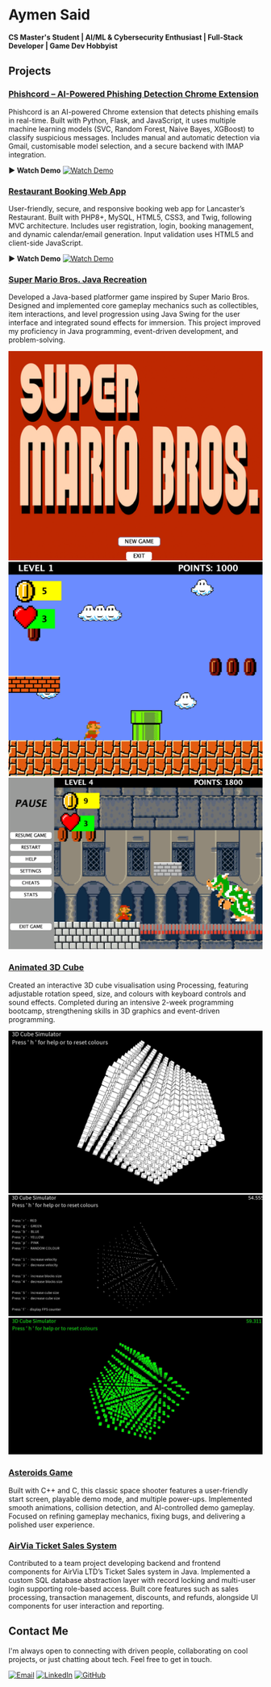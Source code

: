 # Aymen Said
**CS Master's Student | AI/ML & Cybersecurity Enthusiast | Full-Stack Developer | Game Dev Hobbyist**

## Projects
### [Phishcord – AI-Powered Phishing Detection Chrome Extension](https://github.com/AymenCity/phishcord-phishing-detector)
Phishcord is an AI-powered Chrome extension that detects phishing emails in real-time. Built with Python, Flask, and JavaScript, it uses multiple machine learning models (SVC, Random Forest, Naive Bayes, XGBoost) to classify suspicious messages. Includes manual and automatic detection via Gmail, customisable model selection, and a secure backend with IMAP integration.

**▶ Watch Demo**
[![Watch Demo](https://img.youtube.com/vi/ftIjiU8FTB4/0.jpg)](https://www.youtube.com/watch?v=ftIjiU8FTB4)

### [Restaurant Booking Web App](https://github.com/AymenCity/lancasters-web-dev-bookings)
User-friendly, secure, and responsive booking web app for Lancaster’s Restaurant. Built with PHP8+, MySQL, HTML5, CSS3, and Twig, following MVC architecture. Includes user registration, login, booking management, and dynamic calendar/email generation. Input validation uses HTML5 and client-side JavaScript.

**▶ Watch Demo**
[![Watch Demo](https://img.youtube.com/vi/D2-t07DVESA/0.jpg)](https://www.youtube.com/watch?v=D2-t07DVESA) 

### [Super Mario Bros. Java Recreation](https://github.com/AymenCity/citygame2122-AymenCity)
Developed a Java-based platformer game inspired by Super Mario Bros. Designed and implemented core gameplay mechanics such as collectibles, item interactions, and level progression using Java Swing for the user interface and integrated sound effects for immersion. This project improved my proficiency in Java programming, event-driven development, and problem-solving.

![Start Screen](/assets/img/image0.png)
![Gameplay](/assets/img/image1.png)
![Menu](/assets/img/image2.png)

### [Animated 3D Cube](https://github.com/AymenCity/bootcamp_project)
Created an interactive 3D cube visualisation using Processing, featuring adjustable rotation speed, size, and colours with keyboard controls and sound effects. Completed during an intensive 2-week programming bootcamp, strengthening skills in 3D graphics and event-driven programming.

![cube0](/assets/img/cube0.jpg)
![cube1](/assets/img/cube1.jpg)
![cube2](/assets/img/cube2.jpg)

### [Asteroids Game](https://github.com/AymenCity/IN2026-Asteroids)
Built with C++ and C, this classic space shooter features a user-friendly start screen, playable demo mode, and multiple power-ups. Implemented smooth animations, collision detection, and AI-controlled demo gameplay. Focused on refining gameplay mechanics, fixing bugs, and delivering a polished user experience.

### [AirVia Ticket Sales System](https://github.com/AymenCity/TeamProject)
Contributed to a team project developing backend and frontend components for AirVia LTD’s Ticket Sales system in Java. Implemented a custom SQL database abstraction layer with record locking and multi-user login supporting role-based access. Built core features such as sales processing, transaction management, discounts, and refunds, alongside UI components for user interaction and reporting.

## Contact Me
I'm always open to connecting with driven people, collaborating on cool projects, or just chatting about tech. Feel free to get in touch.

[![Email](https://img.shields.io/badge/Email-aymen.said1@outlook.com-0078D4?style=flat-square&logo=microsoftoutlook&logoColor=white)](mailto:aymen.said1@outlook.com)
[![LinkedIn](https://img.shields.io/badge/LinkedIn-Aymen%20Said-0A66C2?style=flat-square&logo=linkedin&logoColor=white)](https://www.linkedin.com/in/aymen-s/)
[![GitHub](https://img.shields.io/badge/GitHub-AymenCity-181717?style=flat-square&logo=github&logoColor=white)](https://github.com/AymenCity)

